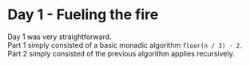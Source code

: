 # Day 1 - Fueling the fire

Day 1 was very straightforward.  
Part 1 simply consisted of a basic monadic algorithm `floor(n / 3) - 2`.  
Part 2 simply consisted of the previous algorithm applies recursively.